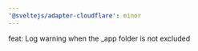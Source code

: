 ```yaml
---
'@sveltejs/adapter-cloudflare': minor
---
```


feat: Log warning when the \_app folder is not excluded
